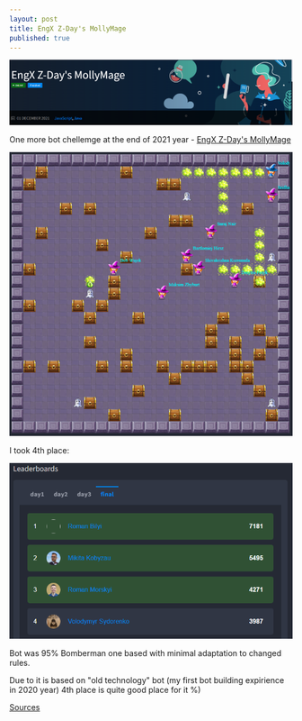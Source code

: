 ```yaml
---
layout: post
title: EngX Z-Day's MollyMage
published: true
---
```


![logo](../images/EPAM-2021-Molly/logo.png)

One more bot chellemge at the end of 2021 year - [EngX Z-Day's MollyMage](https://dojorena.io/events/295)

<!--more-->

![logo](../images/EPAM-2021-Molly/board_orig.png)


I took 4th place:

![logo](../images/EPAM-2021-Molly/scoreboard.png)

Bot was 95% Bomberman one based with minimal adaptation to changed rules.

Due to it is based on "old technology" bot (my first bot building expirience in 2020 year) 4th place is quite good place for it %)

[Sources](https://github.com/BlackVS/Bots/tree/main/EPAM/2021/Molly)

